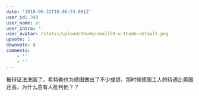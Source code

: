 ```yaml
---
date: '2018-06-22T16:06:53.081Z'
user_id: 340
user_name: pc
user_intro: ''
user_avatar: /static/upload/thumb/small50-u-thumb-default.png
upvote: 1
downvote: 0
comments:
    - ''
    - ''
---
```


被辩证法洗脑了，希特勒也为德国做出了不少成绩，那时候德国工人的待遇比美国还高，为什么总有人批判他？？
